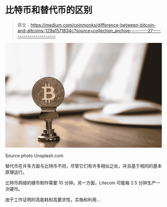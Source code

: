 # 比特币和替代币的区别

> 原文：<https://medium.com/coinmonks/difference-between-bitcoin-and-altcoins-129a1571834c?source=collection_archive---------27----------------------->

![](img/4d64f1af79123494b5542534735afb67.png)

Source photo Unsplash.com

替代币在许多方面与比特币不同，尽管它们有许多相似之处，并且基于相同的基本原理运行。

比特币网络的硬币制作需要 10 分钟。另一方面，Litecoin 可能每 2.5 分钟生产一次硬币。

由于工作证明的高能耗和高要求性，实施和利用…